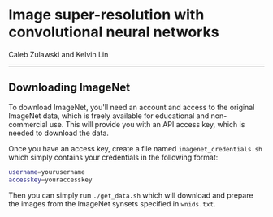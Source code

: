 # Image super-resolution with convolutional neural networks
Caleb Zulawski and Kelvin Lin

---

## Downloading ImageNet
To download ImageNet, you'll need an account and access to the original ImageNet data, which is freely available for educational and non-commercial use.  This will provide you with an API access key, which is needed to download the data.

Once you have an access key, create a file named `imagenet_credentials.sh` which simply contains your credentials in the following format:

```bash
username=yourusername
accesskey=youraccesskey
```

Then you can simply run `./get_data.sh` which will download and prepare the images from the ImageNet synsets specified in `wnids.txt`.
